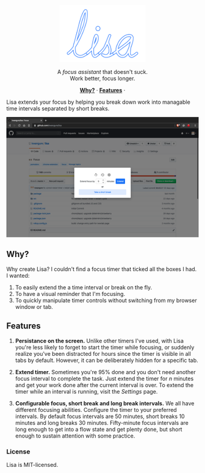 <p align="center">
    <a href="#"><img src="./package/images/logo.svg" height="150px" /></a>
</p>
<p align="center">
    A <em>focus assistant</em> that doesn't suck.<br/>
    Work better, focus longer.
</p>
<p align="center">
    <a href="#why"><strong>Why?</strong></a> ·
    <a href="#principles"><strong>Features</strong></a> ·
    <!--a href="./Contributing.md"><strong>Chrome Webstore</strong></a-->
</p>

Lisa extends your focus by helping you break down work into managable time 
intervals separated by short breaks.

<p align="center">
    <img src="./lisa screenshot.png" alt="Lisa Screenshot">
</p>

## Why?

Why create Lisa? I couldn't find a focus timer that ticked all the boxes I had.
I wanted:
1. To easily extend the a time interval or break on the fly.
2. To have a visual reminder that I'm focusing.
3. To quickly manipulate timer controls without switching from my browser
window or tab.

## Features
1. **Persistance on the screen.** Unlike other timers I've used, with Lisa 
you're less likely to forget to start the timer while focusing, or suddenly
realize you've been distracted for hours since the timer is visible in all 
tabs by default. However, it can be deliberately hidden for a specific tab. 

2. **Extend timer.** Sometimes you're 95% done and you don't need another 
focus interval to complete the task. Just extend the timer for <em>n</em> minutes 
and get your work done after the current interval is over. To extend the timer
while an interval is running, visit the <em>Settings</em> page.

3. **Configurable focus, short break and long break intervals.** We all have
different focusing abilities. Configure the timer to your preferred intervals. 
By default focus intervals are 50 minutes, short breaks 10 minutes and long
breaks 30 minutes. Fifty-minute focus intervals are long enough to get into
a flow state and get plenty done, but short enough to sustain attention with 
some practice.

### License
Lisa is MIT-licensed.
